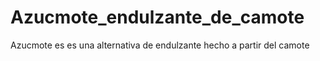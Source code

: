 # Azucmote_endulzante_de_camote
Azucmote es es una alternativa de endulzante hecho a partir del camote
